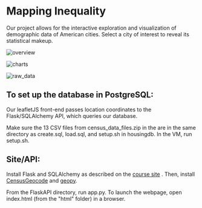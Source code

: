 # Mapping Inequality

Our project allows for the interactive exploration and visualization of demographic data of American cities. Select a city of interest to reveal its statistical makeup. 

![overview](https://github.com/kupoko/radial-housing-project/blob/master/images/overview.JPG)

![charts](https://github.com/kupoko/radial-housing-project/blob/master/images/charts.JPG)

![raw_data](https://github.com/kupoko/radial-housing-project/blob/master/images/rawdata.JPG)

## To set up the database in PostgreSQL:
Our leafletJS front-end passes location coordinates to the Flask/SQLAlchemy API, which queries our database.

Make sure the 13 CSV files from census_data_files.zip in the  are in the same directory as create.sql, load.sql, and setup.sh in housingdb. In the VM, run setup.sh. 

## Site/API:
Install Flask and SQLAlchemy as described on the [course site](https://sites.duke.edu/compsci316_01_f2017/help/flask/) . Then, install [CensusGeocode](https://pypi.python.org/pypi/censusgeocode) and [geopy](https://pypi.python.org/pypi/geopy). 

From the FlaskAPI directory, run app.py. 
To launch the webpage, open index.html (from the "html" folder) in a browser. 
